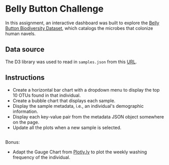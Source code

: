 # Belly Button Challenge
In this assignment, an interactive dashboard was built to explore the [Belly Button Biodiversity Dataset](https://robdunnlab.com/projects/belly-button-biodiversity/), which catalogs the microbes that colonize human navels.

## Data source

The D3 library was used to read in `samples.json` from this [URL](https://2u-data-curriculum-team.s3.amazonaws.com/dataviz-classroom/v1.1/14-Interactive-Web-Visualizations/02-Homework/samples.json).


## Instructions
- Create a horizontal bar chart with a dropdown menu to display the top 10 OTUs found in that individual.
- Create a bubble chart that displays each sample.
- Display the sample metadata, i.e., an individual's demographic information.
- Display each key-value pair from the metadata JSON object somewhere on the page.
- Update all the plots when a new sample is selected. 
 ##
Bonus: 
- Adapt the Gauge Chart from [Plotly.ly](https://plot.ly/javascript/gauge-charts/) to plot the weekly washing frequency of the individual.
